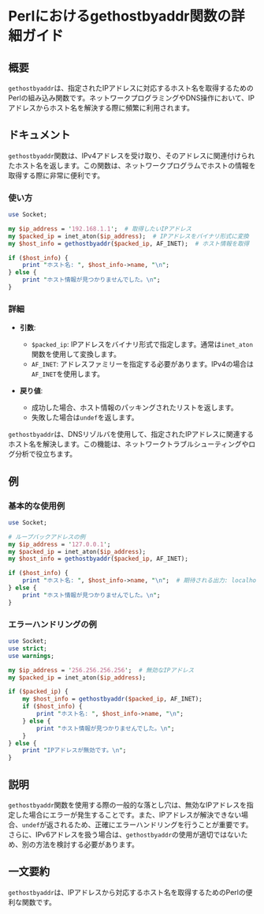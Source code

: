 <!--
Meta Description: # Perlにおけるgethostbyaddr関数の詳細ガイド ## 概要 `gethostbyaddr`は、指定されたIPアドレスに対応するホスト名を取得するためのPerlの組み込み関数です。ネットワークプログラミングやDNS操作において、IPアドレスからホスト名を解決する際に頻繁に利用されます。...
Meta Keywords: gethostbyaddr, host_info, packed_ip, print, ip_address
-->

# Perlにおけるgethostbyaddr関数の詳細ガイド

## 概要
`gethostbyaddr`は、指定されたIPアドレスに対応するホスト名を取得するためのPerlの組み込み関数です。ネットワークプログラミングやDNS操作において、IPアドレスからホスト名を解決する際に頻繁に利用されます。

## ドキュメント
`gethostbyaddr`関数は、IPv4アドレスを受け取り、そのアドレスに関連付けられたホスト名を返します。この関数は、ネットワークプログラムでホストの情報を取得する際に非常に便利です。

### 使い方
```perl
use Socket;

my $ip_address = '192.168.1.1';  # 取得したいIPアドレス
my $packed_ip = inet_aton($ip_address);  # IPアドレスをバイナリ形式に変換
my $host_info = gethostbyaddr($packed_ip, AF_INET);  # ホスト情報を取得

if ($host_info) {
    print "ホスト名: ", $host_info->name, "\n";
} else {
    print "ホスト情報が見つかりませんでした。\n";
}
```

### 詳細
- **引数**:
  - `$packed_ip`: IPアドレスをバイナリ形式で指定します。通常は`inet_aton`関数を使用して変換します。
  - `AF_INET`: アドレスファミリーを指定する必要があります。IPv4の場合は`AF_INET`を使用します。

- **戻り値**:
  - 成功した場合、ホスト情報のパッキングされたリストを返します。
  - 失敗した場合は`undef`を返します。

`gethostbyaddr`は、DNSリゾルバを使用して、指定されたIPアドレスに関連するホスト名を解決します。この機能は、ネットワークトラブルシューティングやログ分析で役立ちます。

## 例
### 基本的な使用例
```perl
use Socket;

# ループバックアドレスの例
my $ip_address = '127.0.0.1';
my $packed_ip = inet_aton($ip_address);
my $host_info = gethostbyaddr($packed_ip, AF_INET);

if ($host_info) {
    print "ホスト名: ", $host_info->name, "\n";  # 期待される出力: localhost
} else {
    print "ホスト情報が見つかりませんでした。\n";
}
```

### エラーハンドリングの例
```perl
use Socket;
use strict;
use warnings;

my $ip_address = '256.256.256.256';  # 無効なIPアドレス
my $packed_ip = inet_aton($ip_address);

if ($packed_ip) {
    my $host_info = gethostbyaddr($packed_ip, AF_INET);
    if ($host_info) {
        print "ホスト名: ", $host_info->name, "\n";
    } else {
        print "ホスト情報が見つかりませんでした。\n";
    }
} else {
    print "IPアドレスが無効です。\n";
}
```

## 説明
`gethostbyaddr`関数を使用する際の一般的な落とし穴は、無効なIPアドレスを指定した場合にエラーが発生することです。また、IPアドレスが解決できない場合、`undef`が返されるため、正確にエラーハンドリングを行うことが重要です。さらに、IPv6アドレスを扱う場合は、`gethostbyaddr`の使用が適切ではないため、別の方法を検討する必要があります。

## 一文要約
`gethostbyaddr`は、IPアドレスから対応するホスト名を取得するためのPerlの便利な関数です。
